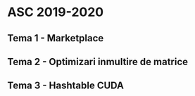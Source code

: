 # ASC 2019-2020

## Tema 1 - Marketplace

## Tema 2 - Optimizari inmultire de matrice

## Tema 3 - Hashtable CUDA
